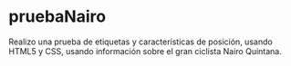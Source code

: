 # pruebaNairo
Realizo una prueba de etiquetas y características de posición, usando HTML5 y CSS, usando información sobre el gran ciclista Nairo Quintana.
